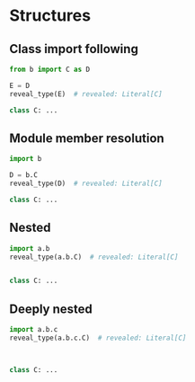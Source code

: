 # Structures

## Class import following

```py
from b import C as D

E = D
reveal_type(E)  # revealed: Literal[C]
```

```py path=b.py
class C: ...
```

## Module member resolution

```py
import b

D = b.C
reveal_type(D)  # revealed: Literal[C]
```

```py path=b.py
class C: ...
```

## Nested

```py
import a.b
reveal_type(a.b.C)  # revealed: Literal[C]
```

```py path=a/__init__.py
```

```py path=a/b.py
class C: ...
```

## Deeply nested

```py
import a.b.c
reveal_type(a.b.c.C)  # revealed: Literal[C]
```

```py path=a/__init__.py
```

```py path=a/b/__init__.py
```

```py path=a/b/c.py
class C: ...
```
